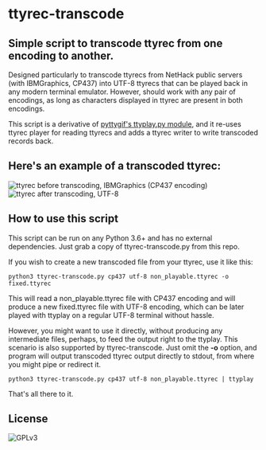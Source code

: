 # ttyrec-transcode

## Simple script to transcode ttyrec from one encoding to another.

Designed particularly to transcode ttyrecs from NetHack public servers (with IBMGraphics, CP437) into UTF-8 ttyrecs that can be played back in any modern terminal emulator. However, should work with any pair of encodings, as long as characters displayed in ttyrec are present in both encodings.

This script is a derivative of [pyttygif's ttyplay.py module](https://github.com/tmp6154/pyttygif/blob/master/pyttygif/ttyplay.py), and it re-uses ttyrec player for reading ttyrecs and adds a ttyrec writer to write transcoded records back.

## Here's an example of a transcoded ttyrec:

![ttyrec before transcoding, IBMGraphics (CP437 encoding)](https://github.com/tmp6154/ttyrec-transcode/blob/master/img/src.png?raw=true "ttyrec in CP437 encoding, looks garbled on UTF-8 terminal")
![ttyrec after transcoding, UTF-8](https://github.com/tmp6154/ttyrec-transcode/blob/master/img/dst.png?raw=true "ttyrec in UTF-8 encoding after processing by ttyrec-transcode, plays back fine on UTF-8 terminal")

## How to use this script

This script can be run on any Python 3.6+ and has no external dependencies. Just grab a copy of ttyrec-transcode.py from this repo.

If you wish to create a new transcoded file from your ttyrec, use it like this:

    python3 ttyrec-transcode.py cp437 utf-8 non_playable.ttyrec -o fixed.ttyrec

This will read a non_playable.ttyrec file with CP437 encoding and will produce a new fixed.ttyrec file with UTF-8 encoding, which can be later played with ttyplay on a regular UTF-8 terminal without hassle.

However, you might want to use it directly, without producing any intermediate files, perhaps, to feed the output right to the ttyplay. This scenario is also supported by ttyrec-transcode. Just omit the **-o** option, and program will output transcoded ttyrec output directly to stdout, from where you might pipe or redirect it.

    python3 ttyrec-transcode.py cp437 utf-8 non_playable.ttyrec | ttyplay

That's all there to it.

## License

![GPLv3](https://github.com/tmp6154/ttyrec-transcode/blob/master/img/gplv3.png?raw=true "GPLv3")
